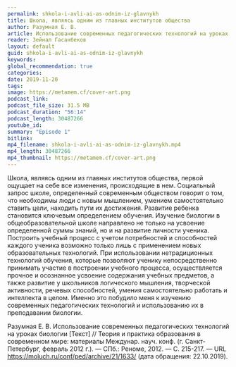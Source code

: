 ```yaml
---
permalink: shkola-i-avli-ai-as-odnim-iz-glavnykh
title: Школа, являясь одним из главных институтов общества
author: Разумная Е. В.
article: Использование современных педагогических технологий на уроках биологии
reader: Зейнал Гасанбеков
layout: default
guid: shkola-i-avli-ai-as-odnim-iz-glavnykh
keywords:
global_recommendation: true
categories:
date: 2019-11-20
tags:
image: https://metamem.cf/cover-art.png
podcast_link:
podcast_file_size: 31.5 MB
podcast_duration: "56:14"
podcast_length: 30487266
youtube_id:
summary: "Episode 1"
bitlink:
mp4_filename: shkola-i-avli-ai-as-odnim-iz-glavnykh.mp4
mp4_length: 30487266
mp4_thumbnail: https://metamem.cf/cover-art.png
---
```


Школа, являясь одним из главных институтов общества, первой ощущает на себе все изменения, происходящие в нем. Социальный запрос школе, определенный современным обществом говорит о том, что необходимы люди с новым мышлением, умением самостоятельно ставить цели, находить пути их достижения. Развитие ребенка становится ключевым определением обучения. Изучение биологии в общеобразовательной школе направлено не только на усвоение определенной суммы знаний, но и на развитие личности ученика. Построить учебный процесс с учетом потребностей и способностей каждого ученика возможно только лишь с применением новых образовательных технологий. При использовании нетрадиционных технологий обучения, которые позволяют ученику непосредственно принимать участие в построении учебного процесса, осуществляется прочное и осознанное усвоение содержания учебных предметов, а также развитие у школьников логического мышления, творческой активности, речевых способностей, умения самостоятельно работать и интеллекта в целом. Именно это побудило меня к изучению современных педагогических технологий и использованию их в преподавании биологии.

Разумная Е. В. Использование современных педагогических технологий на уроках биологии [Текст] // Теория и практика образования в современном мире: материалы Междунар. науч. конф. (г. Санкт-Петербург, февраль 2012 г.). — СПб.: Реноме, 2012. — С. 215-217. — URL https://moluch.ru/conf/ped/archive/21/1633/ (дата обращения: 22.10.2019).
